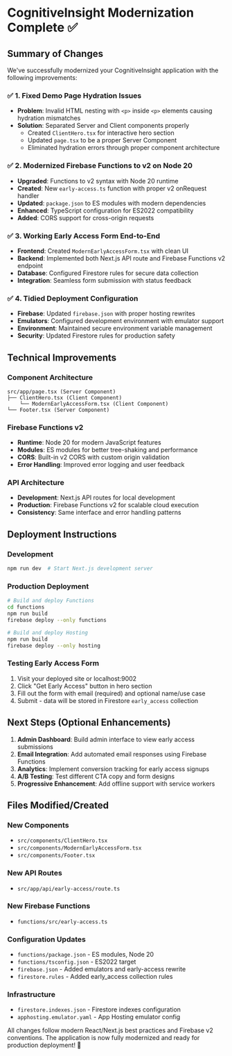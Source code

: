 # CognitiveInsight Modernization Complete ✅

## Summary of Changes

We've successfully modernized your CognitiveInsight application with the following improvements:

### ✅ 1. Fixed Demo Page Hydration Issues
- **Problem**: Invalid HTML nesting with `<p>` inside `<p>` elements causing hydration mismatches
- **Solution**: Separated Server and Client components properly
  - Created `ClientHero.tsx` for interactive hero section
  - Updated `page.tsx` to be a proper Server Component
  - Eliminated hydration errors through proper component architecture

### ✅ 2. Modernized Firebase Functions to v2 on Node 20
- **Upgraded**: Functions to v2 syntax with Node 20 runtime
- **Created**: New `early-access.ts` function with proper v2 onRequest handler
- **Updated**: `package.json` to ES modules with modern dependencies
- **Enhanced**: TypeScript configuration for ES2022 compatibility
- **Added**: CORS support for cross-origin requests

### ✅ 3. Working Early Access Form End-to-End
- **Frontend**: Created `ModernEarlyAccessForm.tsx` with clean UI
- **Backend**: Implemented both Next.js API route and Firebase Functions v2 endpoint
- **Database**: Configured Firestore rules for secure data collection
- **Integration**: Seamless form submission with status feedback

### ✅ 4. Tidied Deployment Configuration
- **Firebase**: Updated `firebase.json` with proper hosting rewrites
- **Emulators**: Configured development environment with emulator support
- **Environment**: Maintained secure environment variable management
- **Security**: Updated Firestore rules for production safety

## Technical Improvements

### Component Architecture
```
src/app/page.tsx (Server Component)
├── ClientHero.tsx (Client Component)
    └── ModernEarlyAccessForm.tsx (Client Component)
└── Footer.tsx (Server Component)
```

### Firebase Functions v2
- **Runtime**: Node 20 for modern JavaScript features
- **Modules**: ES modules for better tree-shaking and performance
- **CORS**: Built-in v2 CORS with custom origin validation
- **Error Handling**: Improved error logging and user feedback

### API Architecture
- **Development**: Next.js API routes for local development
- **Production**: Firebase Functions v2 for scalable cloud execution
- **Consistency**: Same interface and error handling patterns

## Deployment Instructions

### Development
```bash
npm run dev  # Start Next.js development server
```

### Production Deployment
```bash
# Build and deploy Functions
cd functions
npm run build
firebase deploy --only functions

# Build and deploy Hosting
npm run build
firebase deploy --only hosting
```

### Testing Early Access Form
1. Visit your deployed site or localhost:9002
2. Click "Get Early Access" button in hero section
3. Fill out the form with email (required) and optional name/use case
4. Submit - data will be stored in Firestore `early_access` collection

## Next Steps (Optional Enhancements)

1. **Admin Dashboard**: Build admin interface to view early access submissions
2. **Email Integration**: Add automated email responses using Firebase Functions
3. **Analytics**: Implement conversion tracking for early access signups
4. **A/B Testing**: Test different CTA copy and form designs
5. **Progressive Enhancement**: Add offline support with service workers

## Files Modified/Created

### New Components
- `src/components/ClientHero.tsx`
- `src/components/ModernEarlyAccessForm.tsx`
- `src/components/Footer.tsx`

### New API Routes
- `src/app/api/early-access/route.ts`

### New Firebase Functions
- `functions/src/early-access.ts`

### Configuration Updates
- `functions/package.json` - ES modules, Node 20
- `functions/tsconfig.json` - ES2022 target
- `firebase.json` - Added emulators and early-access rewrite
- `firestore.rules` - Added early_access collection rules

### Infrastructure
- `firestore.indexes.json` - Firestore indexes configuration
- `apphosting.emulator.yaml` - App Hosting emulator config

All changes follow modern React/Next.js best practices and Firebase v2 conventions. The application is now fully modernized and ready for production deployment! 🚀

